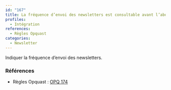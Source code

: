 ```yaml
---
id: "167"
title: La fréquence d’envoi des newsletters est consultable avant l’abonnement
profiles:
  - Intégration
references:
  - Règles Opquast
categories:
  - Newsletter
---
```


Indiquer la fréquence d’envoi des newsletters.

### Références

* Règles Opquast : [OPQ 174](https://checklists.opquast.com/fr/assurance-qualite-web/la-frequence-denvoi-des-newsletters-est-consultable-avant-labonnement)
